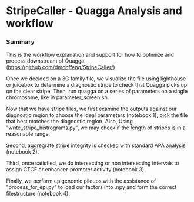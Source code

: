 
# StripeCaller - Quagga Analysis and workflow

### Summary
This is the workflow explanation and support for how to optimize and process downstream of Quagga (https://github.com/dmcbffeng/StripeCaller/)

Once we decided on a 3C family file, we visualize the file using lighthouse or juicebox to determine a diagnostic stripe to check that Quagga picks up on the clear stripe. Then, run quagga on a series of parameters on a single chromosome, like in parameter_screen.sh.

Now that we have stripe files, we first examine the outputs against our diagnostic region to choose the ideal parameters (notebook 1); pick the file that best matches the diagnostic region. Also, Using "write_stripe_histrograms.py", we may check if the length of stripes is in a reasonable range.

Second, aggregrate stripe integrity is checked with standard APA analysis (notebook 2).

Third, once satisfied, we do intersecting or non intersecting intervals to assign CTCF or enhancer-promoter activity (notebook 3).

Finally, we perform epigenomic pileups with the assistance of "process_for_epi.py" to load our factors into .npy and form the correct filestructure (notebook 4).
